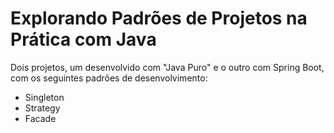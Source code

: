 # Explorando Padrões de Projetos na Prática com Java


Dois projetos, um desenvolvido com "Java Puro" e o outro com Spring Boot, com os seguintes padrões de desenvolvimento:
* Singleton
* Strategy
* Facade  
